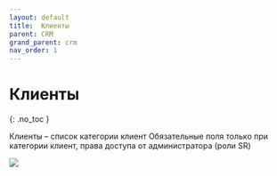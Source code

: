 ```yaml
---
layout: default
title:	Клиенты
parent: CRM
grand_parent: crm
nav_order: 1
---
```


# 	Клиенты
{: .no_toc }

Клиенты – список категории клиент
Обязательные  поля только при категории клиент, права доступа от администратора (роли SR)

![](../../images/clients.png)
